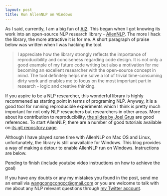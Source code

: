 ```yaml
---
layout: post
title: Run AllenNLP on Windows
---
```


As I said, currently, I am a big fun of [AI2](https://allenai.org/index.html). This began when I got knowing its work into an open-source NLP research library - [AllenNLP](https://allennlp.org/). The more I hack the library, the more attractive it is for me. A short paragraph of praise below was written when I was hacking the tool.


> I appreciate how the library strongly reflects the importance of reproducibility and conciseness regarding code design. It is not only a good example of my future code writing but also a motivation for me becoming an excellent researcher with the open-source concept in mind. The tool definitely helps me solve a lot of trivial time-consuming dirty work and enables me to focus on the most important part in research - logic and creative thinking. 


If you aspire to be a NLP researcher, this wonderful library is highly recommened as starting point in terms of programing NLP. Anyway, it is a good tool for running reproducible experiments which I think is pretty much important for not only NLP reseachers but researchers in other areas. More about its contribution to reproducibility, [the slides by Joel Grus](https://docs.google.com/presentation/d/1ivK8AKgz8Hx-ZYzPC9gJyQK6tzuhR3UuhCEajFGJDlA/edit) are good references. To start AllenNLP, there are a number of good tutorials available on [its git repository page](https://github.com/allenai/allennlp).


Although I have played some time with AllenNLP on Mac OS and Linux, unfortunately, the library is still unavailable for Windows. This blog provides a way of making a detour to enable AllenNLP run on Windows. Instructions are below.

Pending to finish (include youtube video instructions on how to achieve the goal)

If you have any doubts or any my mistakes you found in the post, send me an email via [wangcongcongcc@gmail.com](mailto:wangcongcongcc@gmail.com) or you are welcome to talk with me about any NLP relevant questions through [my Twitter account](https://twitter.com/WangcongcongCC).

